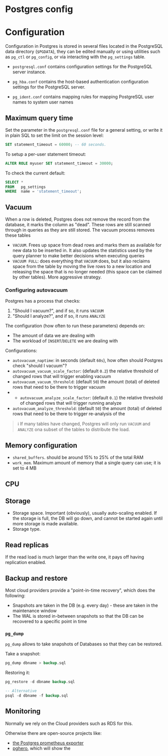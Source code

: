 # Postgres config

# Configuration

Configuration in Postgres is stored in several files located in the PostgreSQL data directory (`$PGDATA`), they can be edited manually or using utilities such as `pg_ctl` or `pg_config`, or via interacting with the `pg_settings` table.

- `postgresql.conf` contains configuration settings for the PostgreSQL server instance.

- `pg_hba.conf` contains the host-based authentication configuration settings for the PostgreSQL server. 

- `pg_ident.conf` contains mapping rules for mapping PostgreSQL user names to system user names


## Maximum query time

Set the parameter in the `postgresql.conf` file for a general setting, or write it in plain SQL to set the limit on the session level:
```sql
SET statement_timeout = 60000; -- 60 seconds.
```

To setup a per-user statement timeout:
```sql
ALTER ROLE myuser SET statement_timeout = 30000;
```

To check the current default:
```sql
SELECT *
FROM   pg_settings
WHERE  name = 'statement_timeout';
```

## Vacuum

When a row is deleted, Postgres does not remove the record from the database, it marks the column as "dead". These rows are still scanned through in queries as they are still stored. The vacuum process removes these tables

- `VACUUM`. Frees up space from dead rows and marks them as available for new data to be inserted in. It also updates the statistics used by the query planner to make better decisions when executing queries
- `VACUUM FULL`: does everything that `VACUUM` does, but it also reclaims space from the table by moving the live rows to a new location and releasing the space that is no longer needed (this space can be claimed by other tables). More aggressive strategy.

### Configuring autovacuum

Postgres has a process that checks:
1. "Should I vacuum?", and if so, it runs `VACUUM`
2. "Should I analyze?", and if so, it runs `ANALYZE`

The configuration (how often to run these parameters) depends on:
- The amount of data we are dealing with
- The workload of `INSERT`/`DELETE` we are dealing with

Configurations:
- `autovacuum_naptime`: in seconds (default `60s`), how often should Postgres check "should I vacuum"?
- `autovacuum_vacuum_scale_factor`: (default `0.2`) the relative threshold of changed rows that will trigger enabling vacuum
- `autovacuum_vacuum_threshold`: (default `50`) the amount (total) of deleted rows that need to be there to trigger vacuum
- - `autovacuum_analyze_scale_factor`: (default `0.1`) the relative threshold of changed rows that will trigger running analyze
- `autovacuum_analyze_threshold`: (default `50`) the amount (total) of deleted rows that need to be there to trigger re-analysis of the 

> :information_source: If many tables have changed, Postgres will only run `VACUUM` and `ANALYZE` ona subset of the tables to distribute the load.


## Memory configuration

- `shared_buffers`. should be around 15% to 25% of the total RAM
- `work_mem`. Maximum amount of memory that a single query can use; it is set to 4 MB

## CPU



## Storage

- Storage space. Important (obviously), usually auto-scaling enabled. If the storage is full, the DB will go down, and cannot be started again until more storage is made available.
- Storage type. 

## Read replicas

If the read load is much larger than the write one, it pays off having replication enabled.

## Backup and restore

Most cloud providers provide a "point-in-time recovery", which does the following:
- Snapshots are taken in the DB (e.g. every day) - these are taken in the maintenance window
- The WAL is stored in-between snapshots so that the DB can be recovered to a specific point in time

### `pg_dump`

`pg_dump` allows to take snapshots of Databases so that they can be restored.

Take a snapshot:
```sql
pg_dump dbname > backup.sql
```

Restoring it:
```sql
pg_restore -d dbname backup.sql

-- Alternative
psql -d dbname -f backup.sql
```

## Monitoring

Normally we rely on the Cloud providers such as RDS for this.

Otherwise there are open-source projects like:
- [the Postgres prometheus exporter](https://github.com/prometheus-community/postgres_exporter)
- [pghero](https://github.com/ankane/pghero), which will show the
